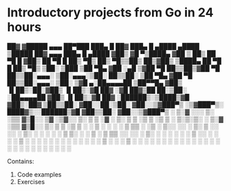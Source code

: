 # Introductory projects from Go in 24 hours

 ██▓    ▓█████ ▄▄▄       ██▀███   ███▄    █  ██▓ ███▄    █   ▄████      ▄████  ▒█████   ██▓    ▄▄▄       ███▄    █   ▄████ 
▓██▒    ▓█   ▀▒████▄    ▓██ ▒ ██▒ ██ ▀█   █ ▓██▒ ██ ▀█   █  ██▒ ▀█▒    ██▒ ▀█▒▒██▒  ██▒▓██▒   ▒████▄     ██ ▀█   █  ██▒ ▀█▒
▒██░    ▒███  ▒██  ▀█▄  ▓██ ░▄█ ▒▓██  ▀█ ██▒▒██▒▓██  ▀█ ██▒▒██░▄▄▄░   ▒██░▄▄▄░▒██░  ██▒▒██░   ▒██  ▀█▄  ▓██  ▀█ ██▒▒██░▄▄▄░
▒██░    ▒▓█  ▄░██▄▄▄▄██ ▒██▀▀█▄  ▓██▒  ▐▌██▒░██░▓██▒  ▐▌██▒░▓█  ██▓   ░▓█  ██▓▒██   ██░▒██░   ░██▄▄▄▄██ ▓██▒  ▐▌██▒░▓█  ██▓
░██████▒░▒████▒▓█   ▓██▒░██▓ ▒██▒▒██░   ▓██░░██░▒██░   ▓██░░▒▓███▀▒   ░▒▓███▀▒░ ████▓▒░░██████▒▓█   ▓██▒▒██░   ▓██░░▒▓███▀▒
░ ▒░▓  ░░░ ▒░ ░▒▒   ▓▒█░░ ▒▓ ░▒▓░░ ▒░   ▒ ▒ ░▓  ░ ▒░   ▒ ▒  ░▒   ▒     ░▒   ▒ ░ ▒░▒░▒░ ░ ▒░▓  ░▒▒   ▓▒█░░ ▒░   ▒ ▒  ░▒   ▒ 
░ ░ ▒  ░ ░ ░  ░ ▒   ▒▒ ░  ░▒ ░ ▒░░ ░░   ░ ▒░ ▒ ░░ ░░   ░ ▒░  ░   ░      ░   ░   ░ ▒ ▒░ ░ ░ ▒  ░ ▒   ▒▒ ░░ ░░   ░ ▒░  ░   ░ 
  ░ ░      ░    ░   ▒     ░░   ░    ░   ░ ░  ▒ ░   ░   ░ ░ ░ ░   ░    ░ ░   ░ ░ ░ ░ ▒    ░ ░    ░   ▒      ░   ░ ░ ░ ░   ░ 
    ░  ░   ░  ░     ░  ░   ░              ░  ░           ░       ░          ░     ░ ░      ░  ░     ░  ░         ░       ░ 
                                                                                                                           

Contains:
1. Code examples
2. Exercises



